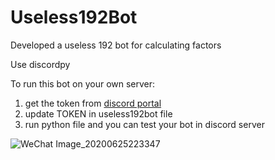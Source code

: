 # Useless192Bot
Developed a useless 192 bot for calculating factors

Use discordpy

To run this bot on your own server:

1. get the token from [discord portal](https://discord.com/developers/applications)
2. update TOKEN in useless192bot file 
3. run python file and you can test your bot in discord server



![WeChat Image_20200625223347](https://user-images.githubusercontent.com/41429182/85814708-912c3f80-b734-11ea-8748-95d38a5f0480.png)
